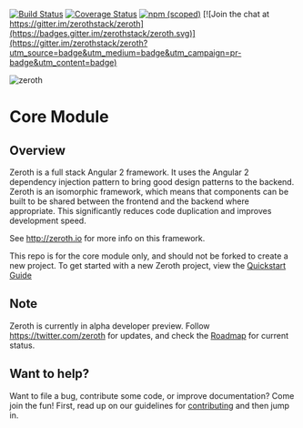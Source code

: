 [![Build Status](https://travis-ci.org/zeroth/zeroth.svg?branch=master)](https://travis-ci.org/zeroth/zeroth)
[![Coverage Status](https://coveralls.io/repos/github/zeroth/zeroth/badge.svg?branch=master)](https://coveralls.io/github/zeroth/zeroth?branch=master)
[![npm (scoped)](https://img.shields.io/npm/v/@zerothstack/core.svg?maxAge=2592000)](https://www.npmjs.com/package/@zerothstack/core)
[![Join the chat at https://gitter.im/zerothstack/zeroth](https://badges.gitter.im/zerothstack/zeroth.svg)](https://gitter.im/zerothstack/zeroth?utm_source=badge&utm_medium=badge&utm_campaign=pr-badge&utm_content=badge)

![zeroth](https://rawgithub.com/zeroth/assets/master/fulllogo.svg)

# Core Module

## Overview
Zeroth is a full stack Angular 2 framework. It uses the Angular 2 dependency injection pattern to bring good design patterns
 to the backend. Zeroth is an isomorphic framework, which means that components can be built to be shared between the frontend
 and the backend where appropriate. This significantly reduces code duplication and improves development speed. 

See http://zeroth.io for more info on this framework.
 
This repo is for the core module only, and should not be forked to create a new project. To get started with a new Zeroth project,
view the [Quickstart Guide](http://zeroth.io/guide/quick-start/)

## Note
Zeroth is currently in alpha developer preview. Follow https://twitter.com/zeroth for updates, and check the [Roadmap](http://zeroth.io/#roadmap) for current status.

## Want to help?

Want to file a bug, contribute some code, or improve documentation? Come join the fun!
First, read up on our guidelines for [contributing][contributing] and then jump in.

[contributing]: http://github.com/angular/angular/blob/master/CONTRIBUTING.md
